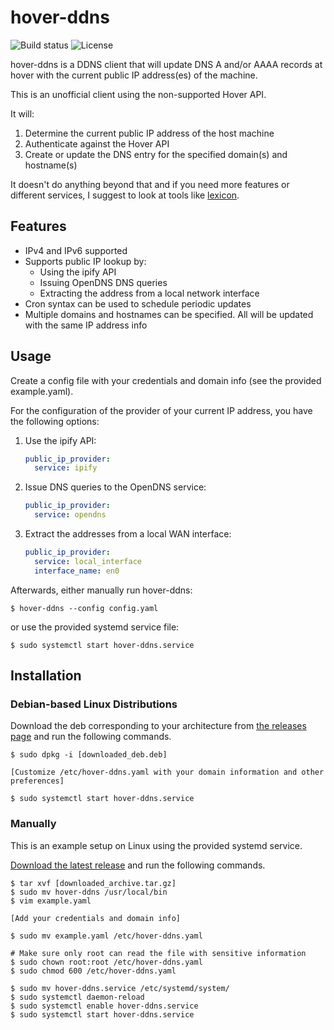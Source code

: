 # hover-ddns

![Build status](https://github.com/dschanoeh/hover-ddns/workflows/build/badge.svg)
![License](https://img.shields.io/github/license/dschanoeh/hover-ddns)

hover-ddns is a DDNS client that will update DNS A and/or AAAA records at hover with the current public IP address(es) of the machine.

This is an unofficial client using the non-supported Hover API.

It will:

1. Determine the current public IP address of the host machine
2. Authenticate against the Hover API
3. Create or update the DNS entry for the specified domain(s) and hostname(s)

It doesn't do anything beyond that and if you need more features or different services, I suggest to look at tools like [lexicon](https://github.com/AnalogJ/lexicon).

## Features

* IPv4 and IPv6 supported
* Supports public IP lookup by:
  * Using the ipify API
  * Issuing OpenDNS DNS queries
  * Extracting the address from a local network interface
* Cron syntax can be used to schedule periodic updates
* Multiple domains and hostnames can be specified. All will be updated with the same IP address info

## Usage

Create a config file with your credentials and domain info (see the provided example.yaml).

For the configuration of the provider of your current IP address, you
have the following options:

1. Use the ipify API:

    ```yaml
    public_ip_provider:
      service: ipify
    ```

2. Issue DNS queries to the OpenDNS service:

    ```yaml
    public_ip_provider:
      service: opendns
    ```

3. Extract the addresses  from a local WAN interface:

    ```yaml
    public_ip_provider:
      service: local_interface
      interface_name: en0
    ```

Afterwards, either manually run hover-ddns:

    $ hover-ddns --config config.yaml

or use the provided systemd service file:

    $ sudo systemctl start hover-ddns.service

## Installation

### Debian-based Linux Distributions

Download the deb corresponding to your architecture from
[the releases page](https://github.com/dschanoeh/hover-ddns/releases) and run
the following commands.

    $ sudo dpkg -i [downloaded_deb.deb]
    
    [Customize /etc/hover-ddns.yaml with your domain information and other preferences]

    $ sudo systemctl start hover-ddns.service


### Manually

This is an example setup on Linux using the provided systemd service.

[Download the latest release](https://github.com/dschanoeh/hover-ddns/releases)
and run the following commands.

    $ tar xvf [downloaded_archive.tar.gz]
    $ sudo mv hover-ddns /usr/local/bin
    $ vim example.yaml

    [Add your credentials and domain info]

    $ sudo mv example.yaml /etc/hover-ddns.yaml

    # Make sure only root can read the file with sensitive information
    $ sudo chown root:root /etc/hover-ddns.yaml
    $ sudo chmod 600 /etc/hover-ddns.yaml

    $ sudo mv hover-ddns.service /etc/systemd/system/
    $ sudo systemctl daemon-reload
    $ sudo systemctl enable hover-ddns.service
    $ sudo systemctl start hover-ddns.service
